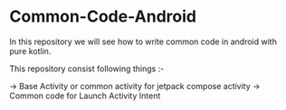 # Common-Code-Android

In this repository we will see how to write common code in android with pure kotlin.

This repository consist following things :- 

-> Base Activity or common activity for jetpack compose activity
-> Common code for Launch Activity Intent
